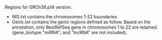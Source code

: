 Regions for GRCh38.p14 version.

- WG.txt contains the chromosomes 1-22 boundaries.
- Genic.txt contains the genic regions defined as follow. Based on the annotation, only BestRefSeq gene in chromosomes 1 to 22 are retained. (gene_biotype "miRNA"; and "lncRNA" are not included).
